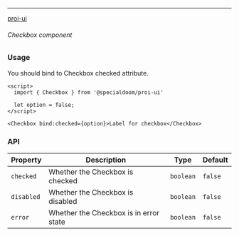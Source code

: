 ---

[proi-ui](https://github.com/specialdoom/proi-ui)

###### Checkbox component

### Usage

You should bind to Checkbox checked attribute.

```sveltehtml
<script>
  import { Checkbox } from '@specialdoom/proi-ui'
  
  let option = false;
</script>

<Checkbox bind:checked={option}>Label for checkbox</Checkbox>
```

### API

| Property   | Description                            | Type      | Default |
|------------|----------------------------------------|-----------|---------|
| `checked`  | Whether the Checkbox is checked        | `boolean` | `false` |
| `disabled` | Whether the Checkbox is disabled       | `boolean` | `false` |
| `error`    | Whether the Checkbox is in error state | `boolean` | `false` |

